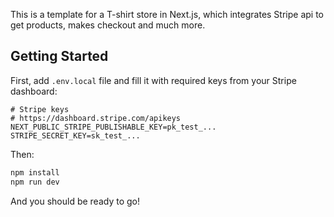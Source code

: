 This is a template for a T-shirt store in Next.js, which integrates Stripe api to get products, makes checkout and much more.

## Getting Started

First, add `.env.local` file and fill it with required keys from your Stripe dashboard:
```
# Stripe keys
# https://dashboard.stripe.com/apikeys
NEXT_PUBLIC_STRIPE_PUBLISHABLE_KEY=pk_test_...
STRIPE_SECRET_KEY=sk_test_...
```
Then:

```bash
npm install
npm run dev
```
And you should be ready to go!
